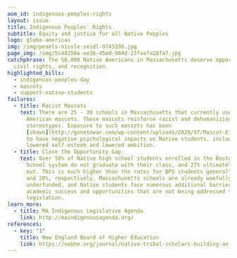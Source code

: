 ```yaml
---
aom_id: indigenous-peoples-rights
layout: issue
title: Indigenous Peoples' Rights
subtitle: Equity and justice for all Native Peoples
logo: globe-americas
img: /img/pexels-nicole-seidl-9745198.jpg
page_img: /img/5c48256e-ee3b-45ed-904d-23faafa28fa7.jpg
catchphrase: The 50,000 Native Americans in Massachusetts deserve opportunity,
  civil rights, and recognition.
highlighted_bills:
  - indigenous-peoples-day
  - mascots
  - support-native-students
failures:
  - title: Racist Mascots
    text: There are 25 - 30 schools in Massachusetts that currently use Native
      American mascots. These mascots reinforce racist and dehumanizing
      stereotypes. Exposure to such mascots has been
      [shown](http://gonetowar.com/wp-content/uploads/2020/07/Mascot-Effects.pdf)
      to have negative psychological impacts on Native students, including
      lowered self-esteem and lowered ambition.
  - title: Close the Opportunity Gap
    text: Over 50% of Native high school students enrolled in the Boston Public
      School system do not graduate with their class, and 27% ultimately drop
      out. This is much higher than the rates for BPS students generally - 41%
      and 20%, respectively. Massachusetts schools are already woefully
      underfunded, and Native students face numerous additional barriers to
      academic success and opportunities that are not being addressed through
      legislation.
learn_more:
  - title: MA Indigenous Legislative Agenda
    link: http://maindigenousagenda.org/
references:
  - key: "1"
    title: New England Board of Higher Education
    link: https://nebhe.org/journal/native-tribal-scholars-building-an-academic-community-for-massachusetts/
---
```

